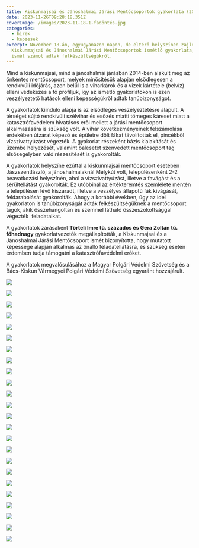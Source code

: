 ```yaml
---
title: Kiskunmajsai és Jánoshalmai Járási Mentőcsoportok gyakorlata (2023. 11. 18.)
date: 2023-11-26T09:28:18.351Z
coverImage: /images/2023-11-18-1-fadöntés.jpg
categories:
  - hirek
  - kepzesek
excerpt: November 18-án, egyugyanazon napon, de eltérő helyszínen zajlott a
  Kiskunmajsai és Jánoshalmai Járási Mentőcsoportok ismétlő gyakorlata, ahol
  ismét számot adtak felkészültségükről.
---
```

Mind a kiskunmajsai, mind a jánoshalmai járásban 2014-ben alakult meg az önkéntes mentőcsoport, melyek minősítésük alapján elsődlegesen a rendkívüli időjárás, azon belül is a viharkárok és a vizek kártétele (belvíz) elleni védekezés a fő profiljuk, így az ismétlő gyakorlatokon is ezen veszélyeztető hatások elleni képességükről adtak tanúbizonyságot.

A gyakorlatok kiinduló alapja is az elsődleges veszélyeztetésre alapult. A térséget sújtó rendkívüli szélvihar és esőzés miatti tömeges káreset miatt a katasztrófavédelem hivatásos erői mellett a járási mentőcsoport alkalmazására is szükség volt. A vihar következményeinek felszámolása érdekében útzárat képező és épületre dőlt fákat távolítottak el, pincékből vízszivattyúzást végezték. A gyakorlat részeként bázis kialakítását és üzembe helyezését, valamint balesetet szenvedett mentőcsoport tag elsősegélyben való részesítését is gyakorolták.

A gyakorlatok helyszíne ezúttal a kiskunmajsai mentőcsoport esetében Jászszentlászló, a jánoshalmaiaknál Mélykút volt, településenként 2-2 beavatkozási helyszínén, ahol a vízszivattyúzást, illetve a favágást és a sérültellátást gyakorolták. Ez utóbbinál az értékteremtés szemlélete mentén a településen lévő kiszáradt, illetve a veszélyes állapotú fák kivágását, feldarabolását gyakorolták. Ahogy a korábbi években, úgy az idei gyakorlaton is tanúbizonyságát adták felkészültségüknek a mentőcsoport tagok, akik összehangoltan és szemmel látható összeszokottsággal végezték  feladataikat.

A gyakorlatok zárásaként **Törteli Imre tű. százados és Gera Zoltán tű. főhadnagy** gyakorlatvezetők megállapították, a Kiskunmajsai és a Jánoshalmai Járási Mentőcsoport ismét bizonyította, hogy mutatott képessége alapján alkalmas az önálló feladatellátásra, és szükség esetén érdemben tudja támogatni a katasztrófavédelmi erőket.

A gyakorlatok megvalósulásához a Magyar Polgári Védelmi Szövetség és a Bács-Kiskun Vármegyei Polgári Védelmi Szövetség egyaránt hozzájárult.

![](/images/2023-11-18-1-fadöntés.jpg)

![](/images/2023-11-18-2-fadöntés.jpg)

![](/images/2023-11-18-3-fadöntés.jpg)

![](/images/2023-11-18-4-fadöntés.jpg)

![](/images/2023-11-18-5-fadöntés.jpg)

![](/images/2023-11-18-6-fadöntés.jpg)

![](/images/2023-11-18-8-fadöntés.jpg)

![](/images/2023-11-18-9-sérültellátás.jpg)

![](/images/2023-11-18-10-sérültellátás.jpg)

![](/images/2023-11-18-11-sérültellátás.jpg)

![](/images/2023-11-18-12-sérültellátás.jpg)

![](/images/2023-11-18-13-szivattyúzás.jpg)

![](/images/2023-11-18-14-szivattyúzás.jpg)

![](/images/2023-11-18-15-szivattyúzás.jpg)

![](/images/2023-11-18-16-szivattyúzás.jpg)

![](/images/2023-11-18-17-szivattyúzás.jpg)

![](/images/2023-11-18-18-szivattyúzás.jpg)

![](/images/2023-11-18-19-szivattyúzás.jpg)

![](/images/2023-11-18-20-szivattyúzás.jpg)

![](/images/2023-11-18-22-csoportkép1.jpg)

![](/images/2023-11-18-23-csoportkép2.jpg)

![](/images/2023-11-18-24-étkezés1.jpg)

![](/images/2023-11-18-25-étkezés4.jpg)

![](/images/2023-11-18-26-étkezés3.jpg)